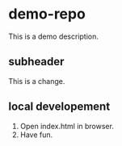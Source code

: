 # demo-repo

This is a demo description.

## subheader

This is a change.

## local developement

1. Open index.html in browser.
2. Have fun.